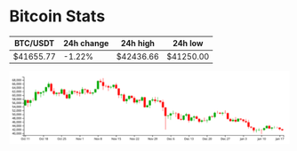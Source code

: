 # Bitcoin Stats

BTC/USDT|24h change|24h high|24h low|
|---|---|---|---|
|$41655.77|-1.22%|$42436.66|$41250.00|

<img src="./chart.svg">
